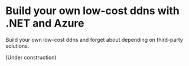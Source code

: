# Build your own low-cost ddns with .NET and Azure

Build your own low-cost ddns and forget about depending on third-party solutions.

(Under construction)
